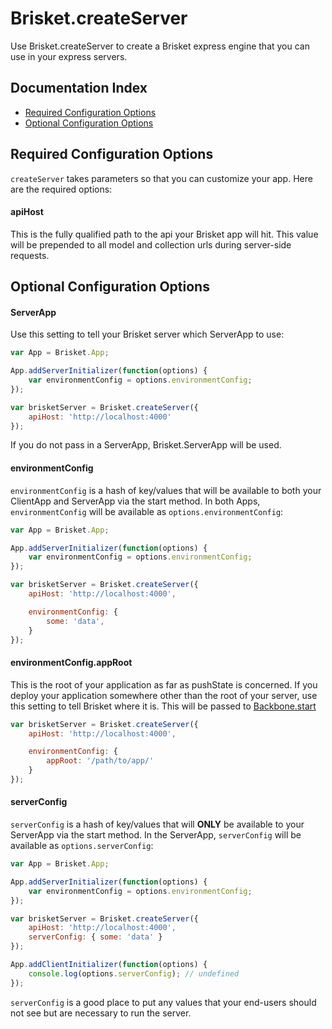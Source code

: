Brisket.createServer
==================
Use Brisket.createServer to create a Brisket express engine that you can use in your express servers.

## Documentation Index

* [Required Configuration Options](#required-configuration-options)
* [Optional Configuration Options](#optional-configuration-options)

## Required Configuration Options
`createServer` takes parameters so that you can customize your app. Here are the required options:

#### apiHost
This is the fully qualified path to the api your Brisket app will hit. This value will be prepended to all model and collection urls during server-side requests.

## Optional Configuration Options

#### ServerApp
Use this setting to tell your Brisket server which ServerApp to use:

```js
var App = Brisket.App;

App.addServerInitializer(function(options) {
    var environmentConfig = options.environmentConfig;
});

var brisketServer = Brisket.createServer({
    apiHost: 'http://localhost:4000'
});
```

If you do not pass in a ServerApp, Brisket.ServerApp will be used.

#### environmentConfig
`environmentConfig` is a hash of key/values that will be available to both your ClientApp and ServerApp via the start method. In both Apps, `environmentConfig` will be available as `options.environmentConfig`:

```js
var App = Brisket.App;

App.addServerInitializer(function(options) {
    var environmentConfig = options.environmentConfig;
});

var brisketServer = Brisket.createServer({
    apiHost: 'http://localhost:4000',

    environmentConfig: {
        some: 'data',
    }
});
```

#### environmentConfig.appRoot
This is the root of your application as far as pushState is concerned. If you deploy your application somewhere other than the root of your server, use this setting to tell Brisket where it is. This will be passed to [Backbone.start](http://backbonejs.org/#History-start)

```js
var brisketServer = Brisket.createServer({
    apiHost: 'http://localhost:4000',

    environmentConfig: {
        appRoot: '/path/to/app/'
    }
});
```

#### serverConfig
`serverConfig` is a hash of key/values that will **ONLY** be available to your ServerApp via the start method. In the ServerApp, `serverConfig` will be available as `options.serverConfig`:

```js
var App = Brisket.App;

App.addServerInitializer(function(options) {
    var environmentConfig = options.environmentConfig;
});

var brisketServer = Brisket.createServer({
    apiHost: 'http://localhost:4000',
    serverConfig: { some: 'data' }
});

App.addClientInitializer(function(options) {
    console.log(options.serverConfig); // undefined
});
```

`serverConfig` is a good place to put any values that your end-users should not see but are necessary to run the server.
